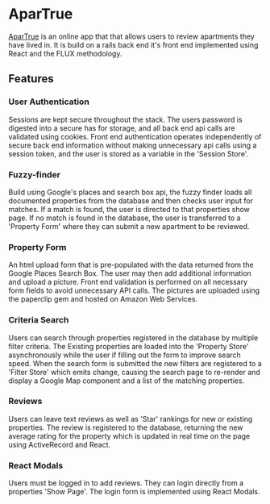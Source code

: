# AparTrue
[AparTrue](aparture.heroku.com) is an online app that that allows users to review apartments they have lived in.  It is build on a rails back end it's front end implemented using React and the FLUX methodology.

## Features
### User Authentication
Sessions are kept secure throughout the stack.  The users password is digested into a secure has for storage, and all back end api calls are validated using cookies.  Front end authentication operates independently of secure back end information without making unnecessary api calls using a session token, and the user is stored as a variable in the 'Session Store'.

### Fuzzy-finder
Build using Google's places and search box api, the fuzzy finder loads all documented properties from the database and then checks user input for matches.  If a match is found, the user is directed to that properties show page.  If no match is found in the database, the user is transferred to a 'Property Form' where they can submit a new apartment to be reviewed.

### Property Form
An html upload form that is pre-populated with the data returned from the Google Places Search Box.  The user may then add additional information and upload a picture.  Front end validation is performed on all necessary form fields to avoid unnecessary API calls.  The pictures are uploaded using the paperclip gem and hosted on Amazon Web Services.

### Criteria Search
Users can search through properties registered in the database by multiple filter criteria.  The Existing properties are loaded into the 'Property Store' asynchronously while the user if filling out the form to improve search speed.  When the search form is submitted the new filters are registered to a 'Filter Store' which emits change, causing the search page to re-render and display a Google Map component and a list of the matching properties.

### Reviews
Users can leave text reviews as well as 'Star' rankings for new or existing properties.  The review is registered to the database, returning the new average rating for the property which is updated in real time on the page using ActiveRecord and React.  

### React Modals
Users must be logged in to add reviews.  They can login directly from a properties 'Show Page'.  The login form is implemented using React Modals.
